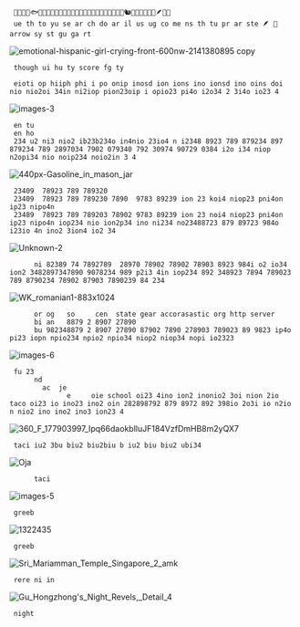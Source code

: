      🦑🦗🐡🐠🐟🐬🐳🐋🦍🦒🦌🐩🐊🐅🐆🦓🦍🐪🐫🦃🐓🦤🦚🐁🦝🦨🐿️🦔🐦‍🔥🦥🐇🦩🪶🐾🐉
     ue th to yu se ar ch do ar il us ug co me ns th tu pr ar ste 🪶 🪽 arrow sy st gu ga rt 
     
![emotional-hispanic-girl-crying-front-600nw-2141380895 copy](https://github.com/user-attachments/assets/eec386ea-1900-40bf-8c88-85d61e60c5c8)

     though ui hu ty score fg ty
     
     eioti op hiiph phi i po onip inosd ion ions ino ionsd ino oins doi nio nio2oi 34in ni2iop pion23oip i opio23 pi4o i2o34 2 3i4o io23 4
![images-3](https://github.com/sitevehryer/Joshua-tree/assets/162628723/b0c20950-0759-4c17-ad3d-c1fdc6ccde86)

     en tu
     en ho
     234 u2 ni3 nio2 ib23b234o in4nio 23io4 n i2348 8923 789 879234 897 879234 789 2897034 7902 079340 792 30974 90729 0384 i2o i34 niop n2opi34 nio noip234 noio2in 3 4
![440px-Gasoline_in_mason_jar](https://github.com/sitevehryer/Joshua-tree/assets/162628723/a9d313d6-9fff-4070-b7b3-de04832eb08a)

     23409  78923 789 789320
     23409  78923 789 789230 7890  9783 89239 ion 23 koi4 niop23 pni4on ip23 nipo4n
     23489  78923 789 789203 78902 9783 89239 ion 23 noi4 niop23 pni4on ip23 nipo4n iop234 nio ion2p34 ino ni234 no23488723 879 89723 984o i23io 4n ino2 3ion4 io2 34 
![Unknown-2](https://github.com/sitevehryer/Joshua-tree/assets/162628723/ae0df2f1-47c5-4d19-abda-035cc9e588d9)

          ni 82389 74 7892789  28970 78902 78902 78903 8923 984i o2 io34 ion2 3482897347890 9078234 989 p2i3 4in iop234 892 348923 7894 789023 789 8790234 78902 87903 7890239 84 234 
![WK_romanian1-883x1024](https://github.com/sitevehryer/Joshua-tree/assets/162628723/71bc7fda-f111-4632-9586-fa9d99f5579f)

          or og   so     cen  state gear accorasastic org http server
          bi an   8879 2 8907 27890
          bu 982348879 2 8907 27890 87902 7890 278903 789023 89 9823 ip4o pi23 iopn npio234 npio2 npio34 niop2 niop34 nopi io2323 
![images-6](https://github.com/sitevehryer/Joshua-tree/assets/162628723/c6cea1ff-cbe6-46a4-b1e4-ccf04757db53)

     fu 23
          nd 
            ac  je  
                  e     oie school oi23 4ino ion2 inonio2 3oi nion 2io  taco oi23 io ino23 ino2 oin 282898792 879 8972 892 398io 2o3i io n2io n nio2 ino ino2 ino3 ion23 4
![360_F_177903997_Ipq66daokblluJF184VzfDmHB8m2yQX7](https://github.com/sitevehryer/Joshua-tree/assets/162628723/b21d264b-a1d3-476c-8e65-ccda5833b5f6)

     taci iu2 3bu biu2 biu2biu b iu2 biu biu2 ubi34 
![Oja](https://github.com/sitevehryer/Joshua-tree/assets/162628723/4f5afd77-0c06-4664-b333-19a6bb3dd479)

          taci
![images-5](https://github.com/sitevehryer/Joshua-tree/assets/162628723/efbcbb3a-f095-4d2e-9477-e1250834636c)

     greeb
![1322435](https://github.com/sitevehryer/Joshua-tree/assets/162628723/302d55e1-350c-455e-b7da-e18d35d3099a)

     greeb
![Sri_Mariamman_Temple_Singapore_2_amk](https://github.com/sitevehryer/Joshua-tree/assets/162628723/595bf1e5-553a-4f5f-8357-4e639a36e4dd)

     rere ni in
![Gu_Hongzhong's_Night_Revels,_Detail_4](https://github.com/sitevehryer/Joshua-tree/assets/162628723/a81b8d27-7663-461c-abad-ab6ae5d06245)

     night
